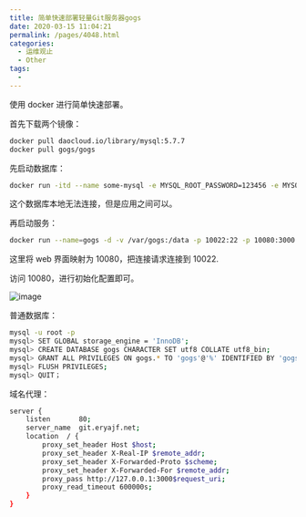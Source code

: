 ```yaml
---
title: 简单快速部署轻量Git服务器gogs
date: 2020-03-15 11:04:21
permalink: /pages/4048.html
categories:
  - 运维观止
  - Other
tags:
  - 
---
```


使用 docker 进行简单快速部署。



首先下载两个镜像：



```sh
docker pull daocloud.io/library/mysql:5.7.7
docker pull gogs/gogs
```



先启动数据库：



```sh
docker run -itd --name some-mysql -e MYSQL_ROOT_PASSWORD=123456 -e MYSQL_DATABASE=gogs -e MYSQL_USER=gogs -e MYSQL_PASSWORD=gogs_pass -p 3306:3306  -v /var/lib/mysql:/var/lib/mysql -d daocloud.io/library/mysql:5.7.7
```



这个数据库本地无法连接，但是应用之间可以。



再启动服务：



```sh
docker run --name=gogs -d -v /var/gogs:/data -p 10022:22 -p 10080:3000 --link=some-mysql:mysql gogs/gogs
```



这里将 web 界面映射为 10080，把连接请求连接到 10022.



访问 10080，进行初始化配置即可。





![image](http://t.eryajf.net/imgs/2021/09/bc90fe97ef15c613.jpg)





普通数据库：



```sh
mysql -u root -p
mysql> SET GLOBAL storage_engine = 'InnoDB';
mysql> CREATE DATABASE gogs CHARACTER SET utf8 COLLATE utf8_bin;
mysql> GRANT ALL PRIVILEGES ON gogs.* TO 'gogs'@'%' IDENTIFIED BY 'gogs';
mysql> FLUSH PRIVILEGES;
mysql> QUIT；
```



域名代理：



```sh
server {
    listen       80;
    server_name  git.eryajf.net;
    location  / {
        proxy_set_header Host $host;
        proxy_set_header X-Real-IP $remote_addr;
        proxy_set_header X-Forwarded-Proto $scheme;
        proxy_set_header X-Forwarded-For $remote_addr;
        proxy_pass http://127.0.0.1:3000$request_uri;
        proxy_read_timeout 600000s;
    }
}
```

